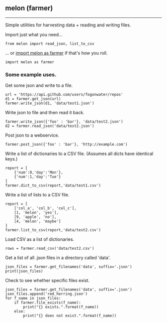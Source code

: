 ## melon (farmer)
---

Simple utilities for harvesting data + reading and writing files.

Import just what you need...

```
from melon import read_json, list_to_csv
```

... or [import melon as farmer](https://www.youtube.com/watch?v=PwN3SoWSUrY) if that's how you roll.

```
import melon as farmer
```

### Some example uses.

Get some json and write to a file.
```
url = 'https://api.github.com/users/fogonwater/repos'
d1 = farmer.get_json(url)
farmer.write_json(d1, 'data/test1.json')
```

Write json to file and then read it back.
```
farmer.write_json({'foo' : 'bar'}, 'data/test2.json')
d2 = farmer.read_json('data/test2.json')
```

Post json to a webservice.
```
farmer.post_json({'foo' : 'bar'}, 'http://example.com')
```

Write a list of dictionaries to a CSV file. (Assumes all dicts have identical keys.)
```
report = [
    {'num':0,'day':'Mon'}, 
    {'num':1,'day':'Tue'}
]
farmer.dict_to_csv(report,'data/test1.csv')
```

Write a list of lists to a CSV file.
```
report = [
    ['col_a', 'col_b', 'col_c'],
    [1, 'melon', 'yes'],
    [9, 'apple', 'no'],
    [4, 'melon', 'maybe']
]
farmer.list_to_csv(report,'data/test2.csv')
```

Load CSV as a list of dictionaries.
```
rows = farmer.read_csv('data/test2.csv')
```

Get a list of all .json files in a directory called 'data'.
```
json_files = farmer.get_filenames('data', suffix='.json')
print(json_files)
```

Check to see whether specific files exist.
```
json_files = farmer.get_filenames('data', suffix='.json')
json_files.append('red_herring.json')
for f_name in json_files:
    if farmer.file_exists(f_name):
        print("{} exists.".format(f_name))
    else:
        print("{} does not exist.".format(f_name))
```
